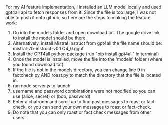 For my AI feature implementation, I installed an LLM model locally and used gpt4all api to fetch responses from it.
Since the file is too large, I was not able to push it onto github, so here are the steps to making the feature work:

1. Go into the models folder and open download.txt. The google drive link to install the model should be there.
2. Alternatively, install Mistral Instruct from gpt4all the file name should be: mistral-7b-instruct-v0.1.Q4_0.gguf
3. Install the GPT4all python package (run "pip install gpt4all" in terminal)
4. Once the model is installed, move the file into the 'models' folder (where you found download.txt).
5. If the file is not in the models directory, you can change line 9 in factcheck.py AND roast.py to match the directory that the file is located in.
6. run node server.js to launch
7. username and password combinations were not modified so you can use (alice, secret) or (bob, password)
8. Enter a chatroom and scroll up to find past messages to roast or fact check, or you can send your own messages to roast or fact-check.
9. Do note that you can only roast or fact check messages from other users.
